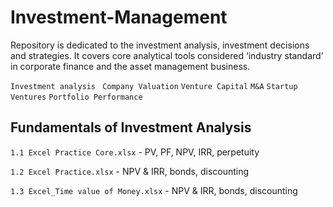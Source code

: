 # Investment-Management

Repository is dedicated to the investment analysis, investment decisions and strategies. It covers core analytical tools considered ‘industry standard’ in corporate finance and the asset management business. 

```Investment analysis``` ``` Company Valuation``` ```Venture Capital``` ```M&A``` ```Startup Ventures``` ```Portfolio Performance```

## Fundamentals of Investment Analysis

```1.1 Excel Practice Core.xlsx``` - PV, PF, NPV, IRR, perpetuity

```1.2 Excel Practice.xlsx``` - NPV & IRR, bonds, discounting

```1.3 Excel_Time value of Money.xlsx``` - NPV & IRR, bonds, discounting

